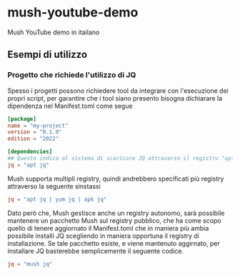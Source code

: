 # mush-youtube-demo

Mush YouTube demo in itailano


## Esempi di utilizzo

### Progetto che richiede l'utilizzo di JQ

Spesso i progetti possono richiedere tool da integrare con l'esecuzione dei propri script, per garantire che i tool siano presento bisogna dichiarare la dipendenza nel Manifest.toml come segue

```toml
[package]
name = "my-project"
version = "0.1.0"
edition = "2022"

[dependencies]
## Questo indica al sistema di scaricare JQ attraverso il registru "apt"
jq = "apt jq"
```

Mush supporta multipli registry, quindi andrebbero specificati più registry attraverso la seguente sinstassi

```toml
jq = "apt jq | yum jq | apk jq"
```

Dato però che, Mush gestisce anche un registry autonomo, sarà possibile mantenere un pacchetto Mush sul registry pubblico, che ha come scopo quello di tenere aggiornato il Manifest.toml che in maniera più ambia possibile installi JQ scegliendo in maniera opportuna il registry di installazione. Se tale pacchetto esiste, e viene mantenuto aggirnato, per installare JQ basterebbe semplicemente il seguente codice.

```toml
jq = "mush jq"
```


